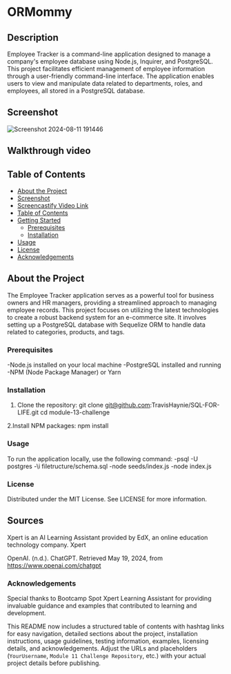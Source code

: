 # ORMommy

## Description
Employee Tracker is a command-line application designed to manage a company's employee database using Node.js, Inquirer, and PostgreSQL. This project facilitates efficient management of employee information through a user-friendly command-line interface. The application enables users to view and manipulate data related to departments, roles, and employees, all stored in a PostgreSQL database.


## Screenshot

![Screenshot 2024-08-11 191446](https://github.com/user-attachments/assets/0c02cb23-444a-4170-a2b4-fe9c646440c1)

## Walkthrough video



## Table of Contents
- [About the Project](#about-the-project)
- [Screenshot](#screenshot)
- [Screencastify Video Link](#screencastify-video-link)
- [Table of Contents](#table-of-contents)
- [Getting Started](#getting-started)
  - [Prerequisites](#prerequisites)
  - [Installation](#installation)
- [Usage](#usage)
- [License](#license)
- [Acknowledgements](#acknowledgements)

## About the Project
The Employee Tracker application serves as a powerful tool for business owners and HR managers, providing a streamlined approach to managing employee records. This project focuses on utilizing the latest technologies to create a robust backend system for an e-commerce site. It involves setting up a PostgreSQL database with Sequelize ORM to handle data related to categories, products, and tags.


### Prerequisites
-Node.js installed on your local machine
-PostgreSQL installed and running
-NPM (Node Package Manager) or Yarn

### Installation
1. Clone the repository:
   git clone git@github.com:TravisHaynie/SQL-FOR-LIFE.git
   cd module-13-challenge

2.Install NPM packages:
    npm install

### Usage
To run the application locally, use the following command:
-psql -U postgres
-\i filetructure/schema.sql
-node seeds/index.js
-node index.js



### License
Distributed under the MIT License. See LICENSE for more information.


## Sources

Xpert is an AI Learning Assistant provided by EdX, an online education technology company. Xpert

OpenAI. (n.d.). ChatGPT. Retrieved May 19, 2024, from https://www.openai.com/chatgpt

### Acknowledgements
Special thanks to Bootcamp Spot Xpert Learning Assistant for providing invaluable guidance and examples that contributed to learning and development.

This README now includes a structured table of contents with hashtag links for easy navigation, detailed sections about the project, installation instructions, usage guidelines, testing information, examples, licensing details, and acknowledgements. Adjust the URLs and placeholders (`YourUsername`, `Module 11 Challenge Repository`, etc.) with your actual project details before publishing.

